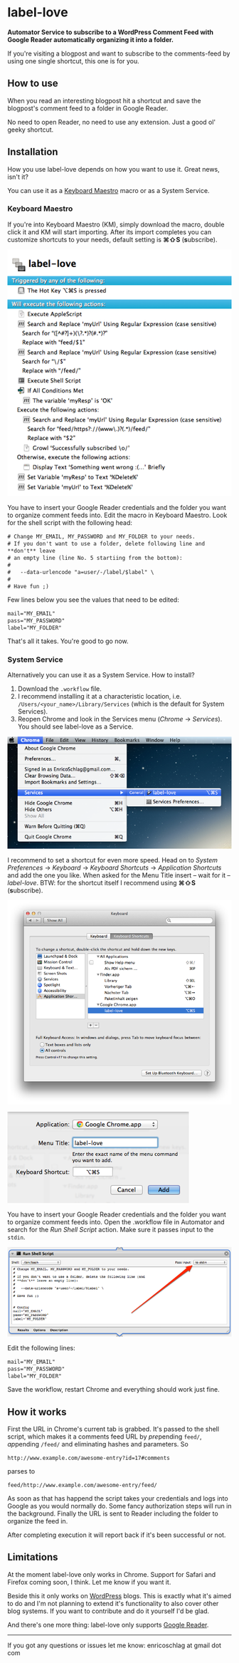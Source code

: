 # label-love

**Automator Service to subscribe to a WordPress Comment Feed with Google Reader automatically organizing it into a folder.**

If you're visiting a blogpost and want to subscribe to the comments-feed by using one single shortcut, this one is for you.

## How to use

When you read an interesting blogpost hit a shortcut and save the blogpost's comment feed to a folder in Google Reader.

No need to open Reader, no need to use any extension. Just a good ol' geeky shortcut.

## Installation

How you use label-love depends on how you want to use it. Great news, isn't it?

You can use it as a [Keyboard Maestro](http://www.keyboardmaestro.com/ "Keyboard Maestro 5.3.2: Work Faster with Macros for Mac OS X") macro or as a System Service.

### Keyboard Maestro

If you're into Keyboard Maestro (KM), simply download the macro, double click it and KM will start importing. After its import completes you can customize shortcuts to your needs, default setting is **⌘⇧S** (**s**ubscribe).

![Macro in Keyboard Maestro](screenshot_km_macro.png)

You have to insert your Google Reader credentials and the folder you want to organize comment feeds into. Edit the macro in Keyboard Maestro. Look for the shell script with the following head:

	# Change MY_EMAIL, MY_PASSWORD and MY_FOLDER to your needs.
	# If you don't want to use a folder, delete following line and **don't** leave
	# an empty line (line No. 5 startiing from the bottom):
	#
	#   --data-urlencode "a=user/-/label/$label" \
	#
	# Have fun ;)

Few lines below you see the values that need to be edited:

	mail="MY_EMAIL"
	pass="MY_PASSWORD"
	label="MY_FOLDER"

That's all it takes. You're good to go now.

### System Service

Alternatively you can use it as a System Service. How to install?

1. Download the `.workflow` file. 
2. I recommend installing it at a characteristic location, i.e. `/Users/<your_name>/Library/Services` (which is the default for System Services).
3. Reopen Chrome and look in the Services menu (*Chrome* → *Services*). You should see label-love as a Service.

![Service in Chrome](screenshot_chrome_service.png)

I recommend to set a shortcut for even more speed. Head on to *System Preferences* → *Keyboard* → *Keyboard Shortcuts* → *Application Shortcuts* and add the one you like. When asked for the Menu Title insert – wait for it – *label-love*. BTW: for the shortcut itself I recommend using **⌘⇧S** (**s**ubscribe).

![Application Shortcuts](screenshot_shortcuts.png)

![Add shortcut](screenshot_add_shortcut.png)

You have to insert your Google Reader credentials and the folder you want to organize comment feeds into. Open the .workflow file in Automator and search for the *Run Shell Script* action. Make sure it passes input to the `stdin`.

![Run Shell Script in Automator](screenshot_service_shell_script.png)

Edit the following lines:

	mail="MY_EMAIL"
	pass="MY_PASSWORD"
	label="MY_FOLDER"

Save the workflow, restart Chrome and everything should work just fine.

## How it works

First the URL in Chrome's current tab is grabbed. It's passed to the shell script, which makes it a comments feed URL by *pre*pending `feed/`, *ap*pending `/feed/` and eliminating hashes and parameters. So

	http://www.example.com/awesome-entry?id=17#comments

parses to

	feed/http://www.example.com/awesome-entry/feed/

As soon as that has happend the script takes your credentials and logs into Google as you would normally do. Some fancy authorization steps will run in the background. Finally the URL is sent to Reader including the folder to organize the feed in.

After completing execution it will report back if it's been successful or not.

## Limitations

At the moment label-love only works in Chrome. Support for Safari and Firefox coming soon, I think. Let me know if you want it.

Beside this it only works on [WordPress](http://wordpress.org/ "WordPress › Blog Tool, Publishing Platform, and CMS") blogs. This is exactly what it's aimed to do and I'm not planning to extend it's functionality to also cover other blog systems. If you want to contribute and do it yourself I'd be glad.

And there's one more thing: label-love only supports [Google Reader](http://www.google.com/reader "Google Reader").

---

If you got any questions or issues let me know: enricoschlag at gmail dot com